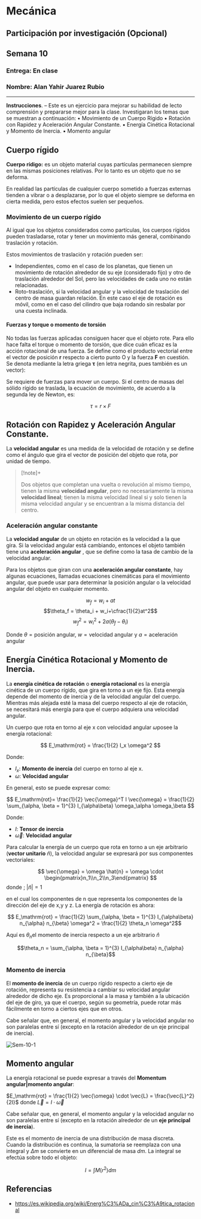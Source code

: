 # Mecánica

## Participación por investigación (Opcional)

## Semana 10

### Entrega: En clase

### Nombre: Alan Yahir Juarez Rubio

---
**Instrucciones**. – Este es un ejercicio para mejorar su habilidad de lecto comprensión y prepararse mejor para la clase. Investigaran los temas que se muestran a continuación:
• Movimiento de un Cuerpo Rígido
▪ Rotación con Rapidez y Aceleración Angular Constante.
▪ Energía Cinética Rotacional y Momento de Inercia.
▪ Momento angular

## Cuerpo rígido

**Cuerpo rídigo:** es un objeto material cuyas partículas permanecen siempre en las mismas posiciones relativas. Por lo tanto es un objeto que no se deforma.

En realidad las partículas de cualquier cuerpo sometido a fuerzas externas tienden a vibrar o a desplazarse, por lo que el objeto siempre se deforma en cierta medida, pero estos efectos suelen ser pequeños.

### Movimiento de un cuerpo rígido

Al igual que los objetos considerados como partículas, los cuerpos rígidos pueden trasladarse, rotar y tener un movimiento más general, combinando traslación y rotación.

Estos movimientos de traslación y rotación pueden ser:

- Independientes, como en el caso de los planetas, que tienen un movimiento de rotación alrededor de su eje (considerado fijo) y otro de traslación alrededor del Sol, pero las velocidades de cada uno no están relacionadas.
- Roto-traslación, si la velocidad angular y la velocidad de traslación del centro de masa guardan relación. En este caso el eje de rotación es móvil, como en el caso del cilindro que baja rodando sin resbalar por una cuesta inclinada.

#### Fuerzas y torque o momento de torsión

No todas las fuerzas aplicadas consiguen hacer que el objeto rote. Para ello hace falta el torque o momento de torsión, que dice cuán eficaz es la acción rotacional de una fuerza. Se define como el producto vectorial entre el vector de posición **r** respecto a cierto punto O y la fuerza **F** en cuestión. Se denota mediante la letra griega **τ** (en letra negrita, pues también es un vector):

Se requiere de fuerzas para mover un cuerpo. Si el centro de masas del sólido rígido se traslada, la ecuación de movimiento, de acuerdo a la segunda ley de Newton, es:

$$τ = r \times F$$

## Rotación con Rapidez y Aceleración Angular Constante.

La **velocidad angular** es una medida de la velocidad de rotación y se define como el ángulo que gira el vector de posición del objeto que rota, por unidad de tiempo. 

> [!note]+
> 
> Dos objetos que completan una vuelta o revolución al mismo tiempo, tienen la misma **velocidad angular**, pero no necesariamente la misma **velocidad lineal**; tienen la misma velocidad lineal si y solo tienen la misma velocidad angular y se encuentran a la misma distancia del centro.

### Aceleración angular constante

La **velocidad angular** de un objeto en rotación es la velocidad a la que gira. Si la velocidad angular está cambiando, entonces el objeto también tiene una **aceleración angular** , que se define como la tasa de cambio de la velocidad angular.

Para los objetos que giran con una **aceleración angular constante**, hay algunas ecuaciones, llamadas ecuaciones cinemáticas para el movimiento angular, que puede usar para determinar la posición angular o la velocidad angular del objeto en cualquier momento.


$$w_f = w_i+at$$
$$\theta_f = \theta_i + w_i+\cfrac{1}{2}at^2$$
$$w_f^2 = w_i^2+2a \left(\theta_f-\theta_i \right)$$

Donde $\theta =\text{posición angular}$, $w =\text{velocidad angular}$ y $a = \text{aceleración angular}$

## Energía Cinética Rotacional y Momento de Inercia.

La **energía cinética de rotación** o **energía rotacional** es la energía cinética de un cuerpo rígido, que gira en torno a un eje fijo. Esta energía depende del momento de inercia y de la velocidad angular del cuerpo. Mientras más alejada esté la masa del cuerpo respecto al eje de rotación, se necesitará más energía para que el cuerpo adquiera una velocidad angular.

Un cuerpo que rota en torno al eje x con velocidad angular $\omega$posee la energía rotacional:

$$
E_\mathrm{rot} = \frac{1}{2} I_x \omega^2
$$

Donde:
- $I_x$: **Momento de inercia** del cuerpo en torno al eje x.
- $\omega$: **Velocidad angular**

En general, esto se puede expresar como:

$$
E_\mathrm{rot}= \frac{1}{2} \vec{\omega}^T I \vec{\omega} = \frac{1}{2} \sum_{\alpha, \beta = 1}^{3} I_{\alpha\beta} \omega_\alpha \omega_\beta 
$$

Donde:
- $I$: **Tensor de inercia**
- $\vec{\omega}$: **Velocidad angular**

Para calcular la energía de un cuerpo que rota en torno a un eje arbitrario (**vector unitario** $\hat{n}$), la velocidad angular se expresará por sus componentes vectoriales:

$$
\vec{\omega} = \omega \hat{n} = \omega \cdot \begin{pmatrix}n_1\\n_2\\n_3\end{pmatrix} 
$$
donde ; $\left| {\hat{n}} \right| = 1$

en el cual los componentes de n que representa los componentes de la dirección del eje de x,y y z. La energía de rotación es ahora:

$$
E_\mathrm{rot} = \frac{1}{2} \sum_{\alpha, \beta = 1}^{3} I_{\alpha\beta} n_{\alpha} n_{\beta} \omega^2 = \frac{1}{2} \theta_n \omega^2$$

Aquí es $\theta_n$el momento de inercia respecto a un eje arbitrario $\hat{n}$
 
$$\theta_n = \sum_{\alpha, \beta = 1}^{3} I_{\alpha\beta} n_{\alpha} n_{\beta}$$

### Momento de inercia

El **momento de inercia** de un cuerpo rígido respecto a cierto eje de rotación, representa su resistencia a cambiar su velocidad angular alrededor de dicho eje. Es proporcional a la masa y también a la ubicación del eje de giro, ya que el cuerpo, según su geometría, puede rotar más fácilmente en torno a ciertos ejes que en otros.

Cabe señalar que, en general, el momento angular y la velocidad angular no son paralelas entre sí (excepto en la rotación alrededor de un eje principal de inercia).

![Sem-10-1](Attachments/Sem-10-1.png)

## Momento angular

La energía rotacional se puede expresar a través del **Momentum angular|momento angular**:

$E_\mathrm{rot} = \frac{1}{2} \vec{\omega} \cdot \vec{L} = \frac{\vec{L}^2}{2I}$  donde  $\vec{L} = I \cdot \vec{\omega}$

Cabe señalar que, en general, el momento angular y la velocidad angular no son paralelas entre sí (excepto en la rotación alrededor de un **eje principal de inercia**).

Este es el momento de inercia de una distribución de masa discreta. Cuando la distribución es continua, la sumatoria se reemplaza con una integral y _Δm_ se convierte en un diferencial de masa _dm_. La integral se efectúa sobre todo el objeto:

$$I = \int M \left( r^2 \right)dm$$

## Referencias

- https://es.wikipedia.org/wiki/Energ%C3%ADa_cin%C3%A9tica_rotacional